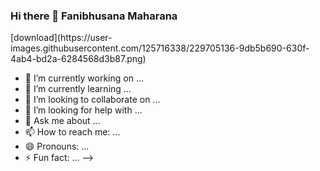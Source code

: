 ### Hi there 👋 Fanibhusana  Maharana

<!--
**Fanibhusana/Fanibhusana** is a ✨ _special_ ✨ repository because its `README.md` (this file) appears on your GitHub profile.
![image](https://user-images.githubusercontent.com/125716338/229704917-f94d6f41-96a2-45c0-ac15-c758b7d1899a.png)

Here are some ideas to get you started:
[image](https://user-images.githubusercontent.com/125716338/229705046-d868e812-7020-4601-a640-103eb77545a2.png)
-->[download](https://user-images.githubusercontent.com/125716338/229705136-9db5b690-630f-4ab4-bd2a-6284568d3b87.png)

- 🔭 I’m currently working on ...
- 🌱 I’m currently learning ...
- 👯 I’m looking to collaborate on ...
- 🤔 I’m looking for help with ...
- 💬 Ask me about ...
- 📫 How to reach me: ...
- 😄 Pronouns: ...
- ⚡ Fun fact: ...
-->
